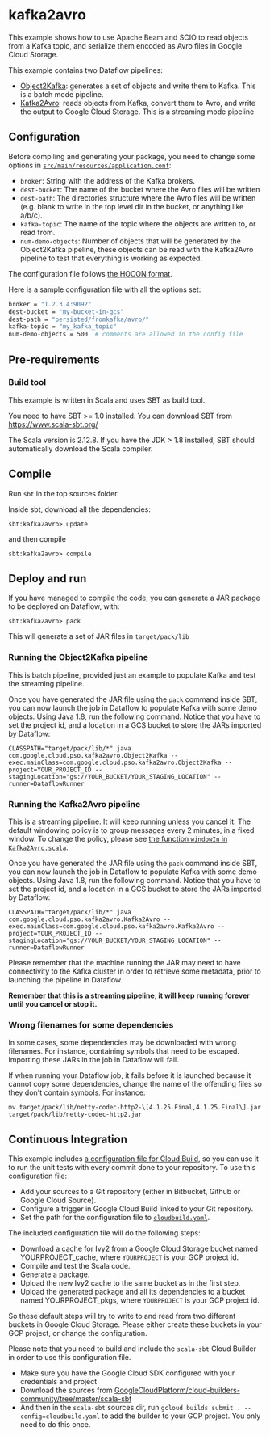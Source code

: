 # kafka2avro

This example shows how to use Apache Beam and SCIO to read objects from a Kafka
topic, and serialize them encoded as Avro files in Google Cloud Storage. 

This example contains two Dataflow pipelines:
* [Object2Kafka](src/main/scala/com/google/cloud/pso/kafka2avro/Object2Kafka.scala): generates a set of objects and write them to Kafka. This is a
  batch mode pipeline.
* [Kafka2Avro](src/main/scala/com/google/cloud/pso/kafka2avro/Kafka2Avro.scala): reads objects from Kafka, convert them to Avro, and write the
  output to Google Cloud Storage. This is a streaming mode pipeline


## Configuration

Before compiling and generating your package, you need to change some options in
[`src/main/resources/application.conf`](src/main/resources/application.conf):

* `broker`: String with the address of the Kafka brokers.
* `dest-bucket`: The name of the bucket where the Avro files will be written
* `dest-path`: The directories structure where the Avro files will be written
  (e.g. blank to write in the top level dir in the bucket, or anything like
  a/b/c).
* `kafka-topic`: The name of the topic where the objects are written to, or read
  from.
* `num-demo-objects`: Number of objects that will be generated by the Object2Kafka
  pipeline, these objects can be read with the Kafka2Avro pipeline to test that
  everything is working as expected.

The configuration file follows [the HOCON format](https://github.com/lightbend/config/blob/master/README.md#using-hocon-the-json-superset).

Here is a sample configuration file with all the options set:

```bash
broker = "1.2.3.4:9092"
dest-bucket = "my-bucket-in-gcs"
dest-path = "persisted/fromkafka/avro/"
kafka-topic = "my_kafka_topic"
num-demo-objects = 500  # comments are allowed in the config file
```

## Pre-requirements

### Build tool

This example is written in Scala and uses SBT as build tool.

You need to have SBT >= 1.0 installed. You can download SBT from https://www.scala-sbt.org/

The Scala version is 2.12.8. If you have the JDK > 1.8 installed, SBT should automatically download the Scala compiler.

## Compile

Run `sbt` in the top sources folder.

Inside sbt, download all the dependencies:

```
sbt:kafka2avro> update
```

and then compile

```
sbt:kafka2avro> compile
```

## Deploy and run

If you have managed to compile the code, you can generate a JAR package to be
deployed on Dataflow, with:

```
sbt:kafka2avro> pack
```

This will generate a set of JAR files in `target/pack/lib`

### Running the Object2Kafka pipeline

This is batch pipeline, provided just an example to populate Kafka and test the
streaming pipeline.

Once you have generated the JAR file using the `pack` command inside SBT, you
can now launch the job in Dataflow to populate Kafka with some demo
objects. Using Java 1.8, run the following command. Notice that you have to set
the project id, and a location in a GCS bucket to store the JARs imported by Dataflow:

```
CLASSPATH="target/pack/lib/*" java com.google.cloud.pso.kafka2avro.Object2Kafka --exec.mainClass=com.google.cloud.pso.kafka2avro.Object2Kafka --project=YOUR_PROJECT_ID --stagingLocation="gs://YOUR_BUCKET/YOUR_STAGING_LOCATION" --runner=DataflowRunner
```

### Running the Kafka2Avro pipeline

This is a streaming pipeline. It will keep running unless you cancel it. The
default windowing policy is to group messages every 2 minutes, in a fixed
window. To change the policy, please see 
[the function `windowIn` in `Kafka2Avro.scala`](src/main/scala/com/google/cloud/pso/kafka2avro/Kafka2Avro.scala#L60-L70).

Once you have generated the JAR file using the `pack` command inside SBT, you
can now launch the job in Dataflow to populate Kafka with some demo
objects. Using Java 1.8, run the following command. Notice that you have to set
the project id, and a location in a GCS bucket to store the JARs imported by
Dataflow:

```
CLASSPATH="target/pack/lib/*" java com.google.cloud.pso.kafka2avro.Kafka2Avro --exec.mainClass=com.google.cloud.pso.kafka2avro.Kafka2Avro --project=YOUR_PROJECT_ID --stagingLocation="gs://YOUR_BUCKET/YOUR_STAGING_LOCATION" --runner=DataflowRunner
```

Please remember that the machine running the JAR may need to have connectivity
to the Kafka cluster in order to retrieve some metadata, prior to launching the
pipeline in Dataflow.

**Remember that this is a streaming pipeline, it will keep running forever until
you cancel or stop it.**

### Wrong filenames for some dependencies

In some cases, some dependencies may be downloaded with wrong filenames. For
instance, containing symbols that need to be escaped. Importing these JARs in
the job in Dataflow will fail.

If when running your Dataflow job, it fails before it is launched because it
cannot copy some dependencies, change the name of the offending files so they
don't contain symbols. For instance:

```
mv target/pack/lib/netty-codec-http2-\[4.1.25.Final,4.1.25.Final\].jar target/pack/lib/netty-codec-http2.jar
```

## Continuous Integration

This example includes [a configuration file for Cloud Build](cloudbuild.yaml), 
so you can use it to run the unit tests with every commit done to your repository. 
To use this configuration file:

* Add your sources to a Git repository (either in Bitbucket, Github or Google
  Cloud Source).
* Configure a trigger in Google Cloud Build linked to your Git repository.
* Set the path for the configuration file to [`cloudbuild.yaml`](cloudbuild.yaml).

The included configuration file will do the following steps:
* Download a cache for Ivy2 from a Google Cloud Storage bucket named
  YOURPROJECT_cache, where `YOURPROJECT` is your GCP project id.
* Compile and test the Scala code.
* Generate a package.
* Upload the new Ivy2 cache to the same bucket as in the first step.
* Upload the generated package and all its dependencies to a bucket named
  YOURPROJECT_pkgs, where `YOURPROJECT` is your GCP project id.

So these default steps will try to write to and read from two different buckets in
Google Cloud Storage. Please either create these buckets in your GCP project, or
change the configuration.

Please note that you need to build and include the `scala-sbt` Cloud Builder in
order to use this configuration file.

* Make sure you have the Google Cloud SDK configured with your credentials and
  project
* Download the sources from
  [GoogleCloudPlatform/cloud-builders-community/tree/master/scala-sbt](https://github.com/GoogleCloudPlatform/cloud-builders-community/tree/master/scala-sbt)
* And then in the `scala-sbt` sources dir, run `gcloud builds submit
  . --config=cloudbuild.yaml` to add the builder to your GCP project. You only
  need to do this once.
